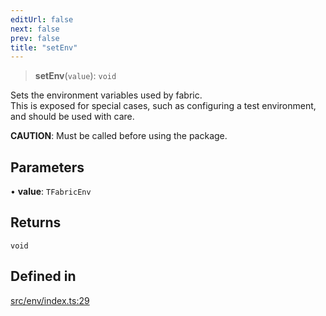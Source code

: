 ```yaml
---
editUrl: false
next: false
prev: false
title: "setEnv"
---
```


> **setEnv**(`value`): `void`

Sets the environment variables used by fabric.\
This is exposed for special cases, such as configuring a test environment, and should be used with care.

**CAUTION**: Must be called before using the package.

## Parameters

• **value**: `TFabricEnv`

## Returns

`void`

## Defined in

[src/env/index.ts:29](https://github.com/fabricjs/fabric.js/blob/v6.0.0-rc4/src/env/index.ts#L29)

